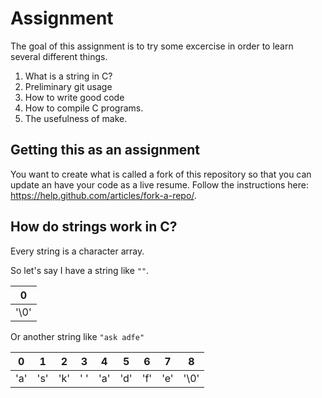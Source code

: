 # Assignment
The goal of this assignment is to try some excercise in order to learn several different things.
1. What is a string in C?
1. Preliminary git usage
1. How to write good code
1. How to compile C programs.
1. The usefulness of make.

## Getting this as an assignment
You want to create what is called a fork of this repository so that you can update an have your code as a live resume.
Follow the instructions here: https://help.github.com/articles/fork-a-repo/.

## How do strings work in C?

Every string is a character array.

So let's say I have a string like ```""```.

|0|
|:---:|
|'\0'|

Or another string like ```"ask adfe"```

|0|1|2|3|4|5|6|7|8|
|:-:|:-:|:-:|:-:|:-:|:-:|:-:|:-:|:-:|
|'a'|'s'|'k'|' '|'a'|'d'|'f'|'e'|'\0'|
